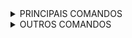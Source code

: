 <details>
<summary>PRINCIPAIS COMANDOS</summary>
  
### CRIAR REPOSITÓRIO
1° Criar o repositório no GitHub; <br>
2° No terminal do VSCODE usar os comandos abaixo: <br>
`echo "# [nome-do-repositorio]" >> README.md` /Caso tenha escolhido não criar na hora <br>
`git init` <br>
`git add .`  /Sobe todos os arquivos <br>
`git commit -m "[Mensagem de Commit]"` <br>
`git branch -M [nome-da-branch]` <br>
`git remote add origin [https://github.com/[usuario]/[nome-repositorio].git]` <br>
`git push -u origin [nome-da-branch]`

### INPUTAR EM REPOSITÓRIO EXISTENTE

`git add .` <br>
`git commit -m "[Mensagem de Commit]"` <br>
`git branch -M [nome-da-branch]` <br>
`git push -u origin [nome-da-branch]` <br>


### CLONAR DO GITHUB PARA O ARQUIVO LOCAL
`git clone ssh://git@github.com/[usuario]/[nome-repositorio].git`

### PARA ATUALIZAR DO GITHUB PARA O ARQUIVO LOCAL
`git pull origin [nome-da-branch]`

### ALTERNATIVOS
`git remote -v`  /verifica se houve a linkagem <br>
`git add README.md` <br>
`git config user.name "[nome]"` <br>
`git config user.email "[email.com]"`
</details>

<details>
<summary>OUTROS COMANDOS</summary>

### Criação de Projetos
| Comando | Descrição |
| --- | --- |
`git init` | Inicializa um repositório Git local
`git clone ssh://git@github.com/[usuario]/[nome-repositorio].git` | Cria uma cópia na máquina de um repositório remoto

### Básicos
| Comando | Descrição |
| --- | --- |
`git status` | Checa o status
`git add [nome-arquivo.txt]` | Adiciona um arquivo para área de stage
`git add .` | Adiciona todos os arquivos novos ou modificados para a área de stage
`git commit -m "[Mensagem de Commit]"` | Comita as alterações
`git rm -r [nome-arquivo.txt]` | Remove um arquivo (ou pasta)

### Branching & Merging
| Comando | Descrição |
| --- | --- |
`git branch` | Lista as branches (o asterisco denota a branch atual)
`git branch -a` | Lista todas as branches (local e remoto)
`git branch [nome da branch]`	| Cria uma nova branch
`git branch -d [nome da branch]`	| Deleta uma branch
`git push origin --delete [nome da branch]`	| Deleta uma branch remota
`git checkout -b [nome da branch]`	| Cria uma nova branch e muda para ela
`git checkout -b [nome da branch] origin/[nome da branch]`	| Clona uma branch remota e muda para ela
`git checkout [nome da branch]`	| Seleciona uma branch
`git checkout -`	| Muda para a última branch
`git checkout -- [nome-arquivo.txt]`	| Descarta modificações de um arquivo
`git merge [nome da branch]`	| Faz um merge de uma branch na branch atual
`git merge [source branch] [branch alvo]`	| Faz um merge de uma branch em outra branch
`git stash`	| Tirar o estado sujo do seu diretório de trabalho
`git stash clear`	| Remove todas as entradas 'stash'

### Sharing & Updating Projects
| Comando | Descrição |
| --- | --- |
`git push origin [nome da branch]`	| Enviar uma branch para seu repositório remoto
`git push -u origin [nome da branch]`	| Envia as alterações da branch informada para um repositório remoto (and selecionar a branch)
`git push`	| Envia as alterações para o repositório remoto (branch atual)
`git push origin --delete [nome da branch]`	| Deletar uma branch remota
`git pull`	| Atualiza o repositório da máquina com o último commit
`git pull origin [nome da branch]`	| Recebe alterações do repositório remoto
`git remote add origin ssh://git@github.com/[usuario]/[nome-repositorio].git`	| Adicionar um repositório remoto
`git remote set-url origin ssh://git@github.com/[usuario]/[nome-repositorio].git`	| Seta um repositório da origin branch para o SSH

### Inspeção & Comparação
| Comando | Descrição |
| --- | --- |
`git log`	| Ver modificações
`git log --summary`	| Ver modificações (detalhadas)
`git diff [branch original] [branch alvo]`	| Visualizar alterações antes de mesclar
</details>
